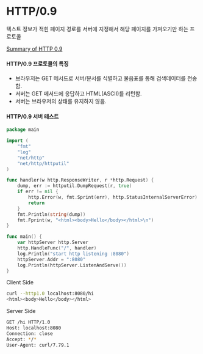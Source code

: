 # HTTP/0.9
텍스트 정보가 적힌 페이지 경로를 서버에 지정해서 해당 페이지를 가져오기만 하는 프로토콜

[Summary of HTTP 0.9](https://www.w3.org/DesignIssues/HTTP0.9Summary.html)

#### HTTP/0.9 프로토콜의 특징
- 브라우저는 GET 메서드로 서버/문서를 식별하고 물음표를 통해 검색데이터를 전송함.
- 서버는 GET 메서드에 응답하고 HTML(ASCII)를 리턴함.
- 서버는 브라우저의 상태를 유지하지 않음.


#### HTTP/0.9 서버 테스트

```go
package main

import (
	"fmt"
	"log"
	"net/http"
	"net/http/httputil"
)

func handler(w http.ResponseWriter, r *http.Request) {
	dump, err := httputil.DumpRequest(r, true)
	if err != nil {
		http.Error(w, fmt.Sprint(err), http.StatusInternalServerError)
		return
	}
	fmt.Println(string(dump))
	fmt.Fprint(w, "<html><body>Hello</body></html>\n")
}

func main() {
	var httpServer http.Server
	http.HandleFunc("/", handler)
	log.Println("start http listening :8080")
	httpServer.Addr = ":8080"
	log.Println(httpServer.ListenAndServe())
}
```

Client Side
```bash
curl --http1.0 localhost:8080/hi
<html><body>Hello</body></html>
```

Server Side

```bash
GET /hi HTTP/1.0
Host: localhost:8080
Connection: close
Accept: */*
User-Agent: curl/7.79.1
```
